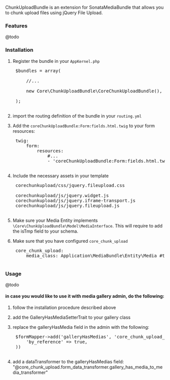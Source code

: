ChunkUploadBundle is an extension for SonataMediaBundle that allows you to chunk upload files using jQuery File Upload.

### Features

@todo

### Installation

1. Register the bundle in your `AppKernel.php`
    <pre>
    $bundles = array(

        //...

        new Core\ChunkUploadBundle\CoreChunkUploadBundle(),

    );
    </pre>
2. import the routing definition of the bundle in your `routing.yml`
3. Add the `coreChunkUploadBundle:Form:fields.html.twig` to your form resources:
    <pre>
    twig:
        form:
            resources:
                #...
                - 'coreChunkUploadBundle:Form:fields.html.twig'
    </pre>

4. Include the necessary assets in your template
    <pre>
    corechunkupload/css/jquery.fileupload.css

    corechunkupload/js/jquery.widget.js
    corechunkupload/js/jquery.iframe-transport.js
    corechunkupload/js/jquery.fileupload.js
    </pre>

5. Make sure your Media Entity implements `\Core\ChunkUploadBundle\Model\MediaInterface`. This will require to add the isTmp field to your schema.
6. Make sure that you have configured `core_chunk_upload`
    <pre>
    core_chunk_upload:
        media_class: Application\MediaBundle\Entity\Media #the fully qualified path to your Media entiy
    </pre>

### Usage

@todo

#### in case you would like to use it with media gallery admin, do the following:

1. follow the installation procedure described above
2. add the GalleryHasMediaSetterTrait to your gallery class
3. replace the galleryHasMedia field in the admin with the following:
    
    <pre>
    $formMapper->add('galleryHasMedias', 'core_chunk_upload_collection', array(
        'by_reference' => true,
    ))
    </pre>

4. add a dataTransformer to the galleryHasMedias field: "@core_chunk_upload.form_data_transformer.gallery_has_media_to_media_transformer"

